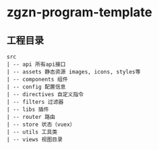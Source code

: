 # zgzn-program-template

## 工程目录
```text
src
| -- api 所有api接口
| -- assets 静态资源 images, icons, styles等
| -- components 组件
| -- config 配置信息
| -- directives 自定义指令
| -- filters 过滤器
| -- libs 插件
| -- router 路由
| -- store 状态（vuex）
| -- utils 工具类
| -- views 视图目录
```
